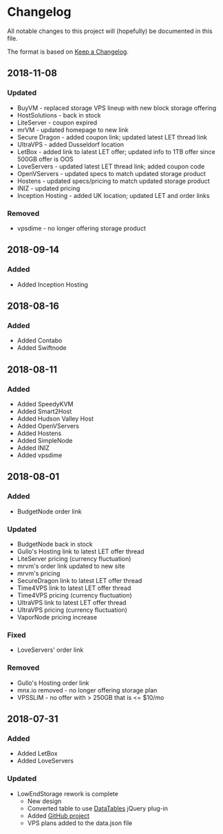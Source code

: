# Changelog
All notable changes to this project will (hopefully) be documented in this file.

The format is based on [Keep a Changelog](https://keepachangelog.com/en/1.0.0/).

## 2018-11-08
### Updated
- BuyVM - replaced storage VPS lineup with new block storage offering
- HostSolutions - back in stock
- LiteServer - coupon expired
- mrVM - updated homepage to new link
- Secure Dragon - added coupon link;  updated latest LET thread link
- UltraVPS - added Dusseldorf location
- LetBox - added link to latest LET offer; updated info to 1TB offer since 500GB offer is OOS
- LoveServers - updated latest LET thread link; added coupon code
- OpenVServers - updated specs to match updated storage product
- Hostens - updated specs/pricing to match updated storage product
- INIZ - updated pricing
- Inception Hosting - added UK location; updated LET and order links

### Removed
- vpsdime - no longer offering storage product

## 2018-09-14
### Added
- Added Inception Hosting

## 2018-08-16
### Added
- Added Contabo
- Added Swiftnode

## 2018-08-11
### Added
- Added SpeedyKVM
- Added Smart2Host
- Added Hudson Valley Host
- Added OpenVServers
- Added Hostens
- Added SimpleNode
- Added INIZ
- Added vpsdime

## 2018-08-01
### Added
- BudgetNode order link

### Updated
- BudgetNode back in stock
- Gullo's Hosting link to latest LET offer thread
- LiteServer pricing (currency fluctuation)
- mrvm's order link updated to new site
- mrvm's pricing
- SecureDragon link to latest LET offer thread
- Time4VPS link to latest LET offer thread
- Time4VPS pricing (currency fluctuation)
- UltraVPS link to latest LET offer thread
- UltraVPS pricing (currency fluctuation)
- VaporNode pricing increase

### Fixed
- LoveServers' order link

### Removed
- Gullo's Hosting order link
- mnx.io removed - no longer offering storage plan
- VPSSLIM - no offer with > 250GB that is <= $10/mo

## 2018-07-31
### Added
- Added LetBox
- Added LoveServers

### Updated
- LowEndStorage rework is complete
  - New design
  - Converted table to use [DataTables](https://datatables.net/) jQuery plug-in
  - Added [GitHub project](https://github.com/masonr/LowEndStorage)
  - VPS plans added to the data.json file
